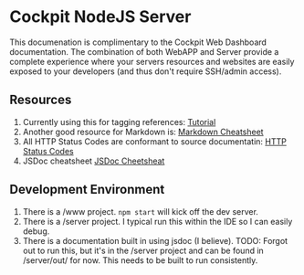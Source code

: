 # Cockpit NodeJS Server
This documenation is complimentary to the Cockpit Web Dashboard documentation.  The combination of both WebAPP and Server provide a complete experience where 
your servers resources and websites are easily exposed to your developers (and thus don't require SSH/admin access).

## Resources
1. Currently using this for tagging references: [Tutorial](https://www.akshatsharma.com/posts/how%20to%20jsdoc/index.html)
2. Another good resource for Markdown is: [Markdown Cheatsheet](https://github.com/adam-p/markdown-here/wiki/Markdown-Cheatsheet)
3. All HTTP Status Codes are conformant to source documentatin: [HTTP Status Codes](https://www.restapitutorial.com/httpstatuscodes.html)
4. JSDoc cheatsheet [JSDoc Cheetsheat](https://devhints.io/jsdoc)

## Development Environment
1.  There is a /www project.  `npm start` will kick off the dev server.
2.  There is a /server project.  I typical run this within the IDE so I can easily debug.  
3.  There is a documentation built in using jsdoc (I believe).  TODO:  Forgot out to run this, but it's in the /server project and can be found in /server/out/ for now.  This needs to be built to run consistently.